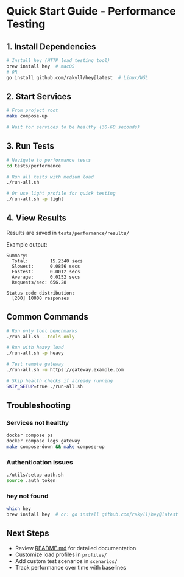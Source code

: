 # Quick Start Guide - Performance Testing

## 1. Install Dependencies

```bash
# Install hey (HTTP load testing tool)
brew install hey  # macOS
# OR
go install github.com/rakyll/hey@latest  # Linux/WSL
```

## 2. Start Services

```bash
# From project root
make compose-up

# Wait for services to be healthy (30-60 seconds)
```

## 3. Run Tests

```bash
# Navigate to performance tests
cd tests/performance

# Run all tests with medium load
./run-all.sh

# Or use light profile for quick testing
./run-all.sh -p light
```

## 4. View Results

Results are saved in `tests/performance/results/`

Example output:
```
Summary:
  Total:        15.2340 secs
  Slowest:      0.0856 secs
  Fastest:      0.0012 secs
  Average:      0.0152 secs
  Requests/sec: 656.28

Status code distribution:
  [200] 10000 responses
```

## Common Commands

```bash
# Run only tool benchmarks
./run-all.sh --tools-only

# Run with heavy load
./run-all.sh -p heavy

# Test remote gateway
./run-all.sh -u https://gateway.example.com

# Skip health checks if already running
SKIP_SETUP=true ./run-all.sh
```

## Troubleshooting

### Services not healthy
```bash
docker compose ps
docker compose logs gateway
make compose-down && make compose-up
```

### Authentication issues
```bash
./utils/setup-auth.sh
source .auth_token
```

### hey not found
```bash
which hey
brew install hey  # or: go install github.com/rakyll/hey@latest
```

## Next Steps

- Review [README.md](README.md) for detailed documentation
- Customize load profiles in `profiles/`
- Add custom test scenarios in `scenarios/`
- Track performance over time with baselines
